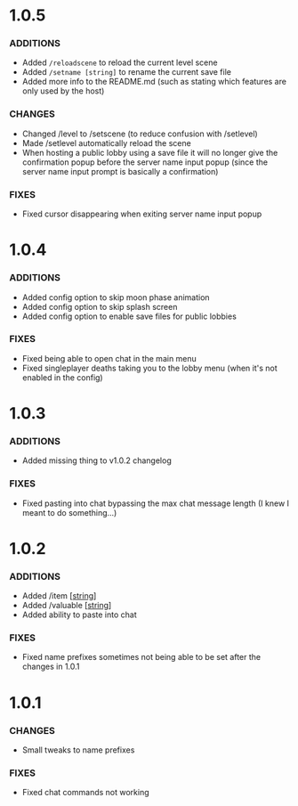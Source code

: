 # 1.0.5

### ADDITIONS

- Added `/reloadscene` to reload the current level scene
- Added `/setname [string]` to rename the current save file
- Added more info to the README.md (such as stating which features are only used by the host)

### CHANGES

- Changed /level to /setscene (to reduce confusion with /setlevel)
- Made /setlevel automatically reload the scene
- When hosting a public lobby using a save file it will no longer give the confirmation popup before the server name input popup (since the server name input prompt is basically a confirmation)

### FIXES

- Fixed cursor disappearing when exiting server name input popup

# 1.0.4

### ADDITIONS

- Added config option to skip moon phase animation
- Added config option to skip splash screen
- Added config option to enable save files for public lobbies

### FIXES

- Fixed being able to open chat in the main menu
- Fixed singleplayer deaths taking you to the lobby menu (when it's not enabled in the config)

# 1.0.3

### ADDITIONS

- Added missing thing to v1.0.2 changelog

### FIXES

- Fixed pasting into chat bypassing the max chat message length (I knew I meant to do something...)

# 1.0.2

### ADDITIONS

- Added /item [[string](https://1a3.uk/games/repo/diffs/?tab=4&tabItems=0)]
- Added /valuable [[string](https://1a3.uk/games/repo/diffs/?tab=4&tabItems=1)]
- Added ability to paste into chat

### FIXES

- Fixed name prefixes sometimes not being able to be set after the changes in 1.0.1

# 1.0.1

### CHANGES

- Small tweaks to name prefixes

### FIXES

- Fixed chat commands not working
